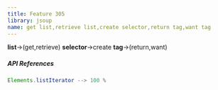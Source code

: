 ```yaml
---
title: Feature 305
library: jsoup
name: get list,retrieve list,create selector,return tag,want tag
---
```


**list**->(get,retrieve) **selector**->create **tag**->(return,want) 

##### API References

```java
Elements.listIterator --> 100 %
```
